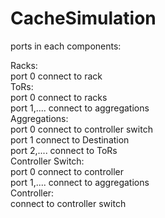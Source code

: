 # CacheSimulation

ports in each components:

Racks: <br />
  port 0 connect to rack <br />
ToRs: <br />
  port 0 connect to racks <br />
  port 1,.... connect to aggregations <br />
Aggregations: <br />
  port 0 connect to controller switch <br />
  port 1 connect to Destination <br />
  port 2,.... connect to ToRs <br />
Controller Switch: <br />
  port 0 connect to controller <br />
  port 1,.... connect to aggregations <br />
Controller: <br />
  connect to controller switch <br />
